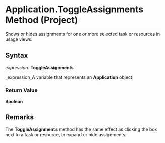 
# Application.ToggleAssignments Method (Project)

Shows or hides assignments for one or more selected task or resources in usage views.


## Syntax

 _expression_. **ToggleAssignments**

 _expression_A variable that represents an  **Application** object.


### Return Value

 **Boolean**


## Remarks

The  **ToggleAssignments** method has the same effect as clicking the box next to a task or resource, to expand or hide assignments.

